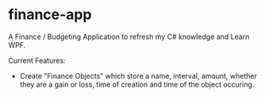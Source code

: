 # finance-app
A Finance / Budgeting Application to refresh my C# knowledge and Learn WPF.

Current Features:
- Create "Finance Objects" which store a name, interval, amount, whether they are a gain or loss, time of creation and time of the object occuring.
